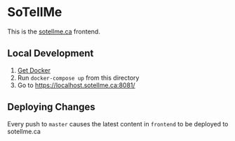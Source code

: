 # SoTellMe

This is the [sotellme.ca](https://sotellme.ca/) frontend.

## Local Development

1. [Get Docker](https://www.docker.com/products/overview#install_the_platform)
2. Run `docker-compose up` from this directory
3. Go to https://localhost.sotellme.ca:8081/

## Deploying Changes

Every push to `master` causes the latest content in `frontend` to be deployed
to sotellme.ca
